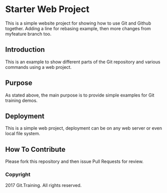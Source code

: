 # Starter Web Project

This is a simple website project for
showing how to use Git and Github together.
Adding a line for rebasing example, then
more changes from myfeature branch too.

## Introduction

This is an example to show different parts
of the Git repository and various commands
using a web project.

## Purpose

As stated above, the main purpose is to
provide simple examples for Git training
demos.

## Deployment

This is a simple web project, deployment
can be on any web server or even local
file system.

## How To Contribute

Please fork this repository and then issue Pull Requests for
review.

### Copyright

2017 Git.Training. All rights reserved.